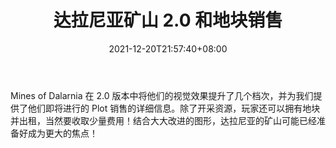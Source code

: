 ﻿---
title: "达拉尼亚矿山 2.0 和地块销售"
date: 2021-12-20T21:57:40+08:00
lastmod: 2021-12-20T16:45:40+08:00
draft: false
authors: ["Fair"]
description: "Mines of Dalarnia 在 2.0 版本中将他们的视觉效果提升了几个档次，并为我们提供了他们即将进行的 Plot 销售的详细信息。除了开采资源，玩家还可以拥有地块并出租，当然要收取少量费用！结合大大改进的图形，达拉尼亚的矿山可能已经准备好成为更大的焦点！"
featuredImage: "mines-of-dalarnia-2-0-and-plot-sale.png"
tags: ["Virtual World","虚拟世界","Play to Earn"]
categories: ["news"]
news: ["虚拟世界"]
weight: 
lightgallery: true
pinned: false
recommend: false
recommend1: false
---

Mines of Dalarnia 在 2.0 版本中将他们的视觉效果提升了几个档次，并为我们提供了他们即将进行的 Plot 销售的详细信息。除了开采资源，玩家还可以拥有地块并出租，当然要收取少量费用！结合大大改进的图形，达拉尼亚的矿山可能已经准备好成为更大的焦点！

<!--more-->

